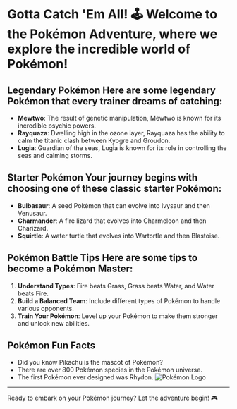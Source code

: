 # Gotta Catch 'Em All! 🕹️ Welcome to the **Pokémon Adventure**, where we explore the incredible world of Pokémon! 
## Legendary Pokémon Here are some legendary Pokémon that every trainer dreams of catching: 
- **Mewtwo**: The result of genetic manipulation, Mewtwo is known for its incredible psychic powers.
- **Rayquaza**: Dwelling high in the ozone layer, Rayquaza has the ability to calm the titanic clash between Kyogre and Groudon.
- **Lugia**: Guardian of the seas, Lugia is known for its role in controlling the seas and calming storms.
## Starter Pokémon Your journey begins with choosing one of these classic starter Pokémon: 
- **Bulbasaur**: A seed Pokémon that can evolve into Ivysaur and then Venusaur.
- **Charmander**: A fire lizard that evolves into Charmeleon and then Charizard.
- **Squirtle**: A water turtle that evolves into Wartortle and then Blastoise.
## Pokémon Battle Tips Here are some tips to become a Pokémon Master: 
1. **Understand Types**: Fire beats Grass, Grass beats Water, and Water beats Fire.
2. **Build a Balanced Team**: Include different types of Pokémon to handle various opponents.
3. **Train Your Pokémon**: Level up your Pokémon to make them stronger and unlock new abilities.
## Pokémon Fun Facts 
- Did you know Pikachu is the mascot of Pokémon?
- There are over 800 Pokémon species in the Pokémon universe.
- The first Pokémon ever designed was Rhydon.
![Pokémon Logo](https://upload.wikimedia.org/wikipedia/commons/9/98/International_Pokémon_logo.svg)
---
Ready to embark on your Pokémon journey? Let the adventure begin! 🎮
